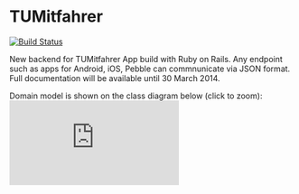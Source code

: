 TUMitfahrer
===========

[![Build Status](https://travis-ci.org/pkwiecien/tumitfahrer.png?branch=master)](https://travis-ci.org/pkwiecien/tumitfahrer)

New backend for TUMitfahrer App build with Ruby on Rails.
Any endpoint such as apps for Android, iOS, Pebble can commnunicate via JSON format. Full documentation will be available until 30 March 2014.

Domain model is shown on the class diagram below (click to zoom):
![Alt text](https://github.com/pkwiecien/tumitfahrer/raw/master/public/ClassDiagram.pdf
"Domain model of TUMitfahrer showing all classes and relationships between them")